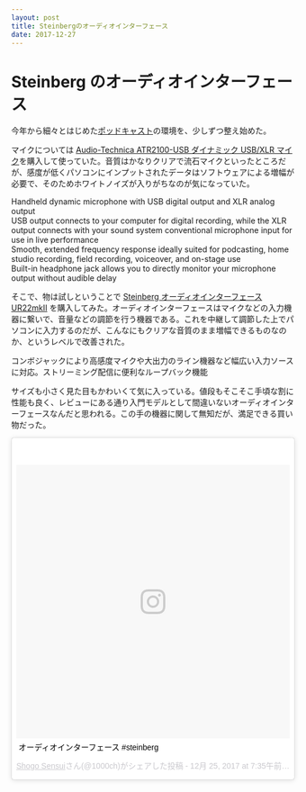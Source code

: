 ```yaml
---
layout: post
title: Steinbergのオーディオインターフェース
date: 2017-12-27
---
```


# Steinberg のオーディオインターフェース

今年から細々とはじめた[ポッドキャスト](https://strobo.fm)の環境を、少しずつ整え始めた。

マイクについては [Audio-Technica ATR2100-USB ダイナミック USB/XLR マイク](https://www.amazon.co.jp/dp/B004QJOZS4/?tag=1000ch-22)を購入して使っていた。音質はかなりクリアで流石マイクといったところだが、感度が低くパソコンにインプットされたデータはソフトウェアによる増幅が必要で、そのためホワイトノイズが入りがちなのが気になっていた。

<affiliate-link
  src="https://images-na.ssl-images-amazon.com/images/I/8160UKobBcL._SX425_.jpg"
  href="https://www.amazon.co.jp/dp/B004QJOZS4/"
  tag="1000ch-22"
  title="Audio-Technica ATR2100-USB Cardioid Dynamic USB/XLR Microphone by Audio-Technica">
  Handheld dynamic microphone with USB digital output and XLR analog output<br>
  USB output connects to your computer for digital recording, while the XLR output connects with your sound system conventional microphone input for use in live performance<br>
  Smooth, extended frequency response ideally suited for podcasting, home studio recording, field recording, voiceover, and on-stage use<br>
  Built-in headphone jack allows you to directly monitor your microphone output without audible delay
</affiliate-link>

そこで、物は試しということで [Steinberg オーディオインターフェース UR22mkII](https://www.amazon.co.jp/dp/B017MVUAHM/?tag=1000ch-22) を購入してみた。オーディオインターフェースはマイクなどの入力機器に繋いで、音量などの調節を行う機器である。これを中継して調節した上でパソコンに入力するのだが、こんなにもクリアな音質のまま増幅できるものなのか、というレベルで改善された。

<affiliate-link
  src="https://images-na.ssl-images-amazon.com/images/I/71zIPCk8IuL._SX425_.jpg"
  href="https://www.amazon.co.jp/dp/B017MVUAHM/"
  tag="1000ch-22"
  title="Steinberg スタインバーグ 2x2 USB2.0 24bit/192kHz オーディオインターフェース UR22mkII">
  コンボジャックにより高感度マイクや大出力のライン機器など幅広い入力ソースに対応。ストリーミング配信に便利なループバック機能
</affiliate-link>

サイズも小さく見た目もかわいくて気に入っている。値段もそこそこ手頃な割に性能も良く、レビューにある通り入門モデルとして間違いないオーディオインターフェースなんだと思われる。この手の機器に関して無知だが、満足できる買い物だった。

<blockquote class="instagram-media" data-instgrm-captioned data-instgrm-permalink="https://www.instagram.com/p/BdIWRCUgcZq/" data-instgrm-version="8" style=" background:#FFF; border:0; border-radius:3px; box-shadow:0 0 1px 0 rgba(0,0,0,0.5),0 1px 10px 0 rgba(0,0,0,0.15); margin: 1px; max-width:658px; padding:0; width:99.375%; width:-webkit-calc(100% - 2px); width:calc(100% - 2px);"><div style="padding:8px;"> <div style=" background:#F8F8F8; line-height:0; margin-top:40px; padding:50.0% 0; text-align:center; width:100%;"> <div style=" background:url(data:image/png;base64,iVBORw0KGgoAAAANSUhEUgAAACwAAAAsCAMAAAApWqozAAAABGdBTUEAALGPC/xhBQAAAAFzUkdCAK7OHOkAAAAMUExURczMzPf399fX1+bm5mzY9AMAAADiSURBVDjLvZXbEsMgCES5/P8/t9FuRVCRmU73JWlzosgSIIZURCjo/ad+EQJJB4Hv8BFt+IDpQoCx1wjOSBFhh2XssxEIYn3ulI/6MNReE07UIWJEv8UEOWDS88LY97kqyTliJKKtuYBbruAyVh5wOHiXmpi5we58Ek028czwyuQdLKPG1Bkb4NnM+VeAnfHqn1k4+GPT6uGQcvu2h2OVuIf/gWUFyy8OWEpdyZSa3aVCqpVoVvzZZ2VTnn2wU8qzVjDDetO90GSy9mVLqtgYSy231MxrY6I2gGqjrTY0L8fxCxfCBbhWrsYYAAAAAElFTkSuQmCC); display:block; height:44px; margin:0 auto -44px; position:relative; top:-22px; width:44px;"></div></div> <p style=" margin:8px 0 0 0; padding:0 4px;"> <a href="https://www.instagram.com/p/BdIWRCUgcZq/" style=" color:#000; font-family:Arial,sans-serif; font-size:14px; font-style:normal; font-weight:normal; line-height:17px; text-decoration:none; word-wrap:break-word;" target="_blank">オーディオインターフェース #steinberg</a></p> <p style=" color:#c9c8cd; font-family:Arial,sans-serif; font-size:14px; line-height:17px; margin-bottom:0; margin-top:8px; overflow:hidden; padding:8px 0 7px; text-align:center; text-overflow:ellipsis; white-space:nowrap;"><a href="https://www.instagram.com/1000ch/" style=" color:#c9c8cd; font-family:Arial,sans-serif; font-size:14px; font-style:normal; font-weight:normal; line-height:17px;" target="_blank"> Shogo Sensui</a>さん(@1000ch)がシェアした投稿 - <time style=" font-family:Arial,sans-serif; font-size:14px; line-height:17px;" datetime="2017-12-25T15:35:10+00:00">12月 25, 2017 at 7:35午前 PST</time></p></div></blockquote>
